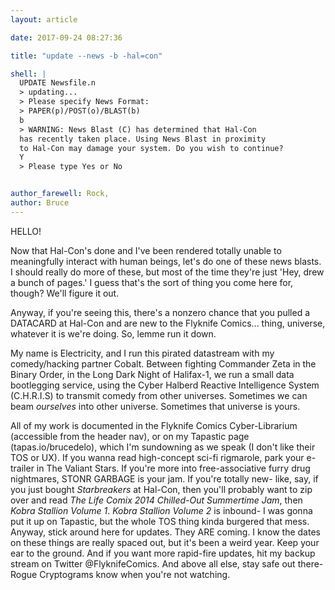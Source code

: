 ```yaml
---
layout: article

date: 2017-09-24 08:27:36

title: "update --news -b -hal=con"

shell: |
  UPDATE Newsfile.n
  > updating...
  > Please specify News Format:
  > PAPER(p)/POST(o)/BLAST(b)
  b
  > WARNING: News Blast (C) has determined that Hal-Con
  has recently taken place. Using News Blast in proximity
  to Hal-Con may damage your system. Do you wish to continue?
  Y
  > Please type Yes or No	


author_farewell: Rock,
author: Bruce
---
```


HELLO!

Now that Hal-Con's done and I've been rendered totally unable to meaningfully interact with human beings, let's do one of these news blasts. I should really do more of these, but most of the time they're just 'Hey, drew a bunch of pages.' I guess that's the sort of thing you come here for, though? We'll figure it out.

Anyway, if you're seeing this, there's a nonzero chance that you pulled a DATACARD at Hal-Con and are new to the Flyknife Comics... thing, universe, whatever it is we're doing. So, lemme run it down. 

My name is Electricity, and I run this pirated datastream with my comedy/hacking partner Cobalt. Between fighting Commander Zeta in the Binary Order, in the Long Dark Night of Halifax-1, we run a small data bootlegging service, using the Cyber Halberd Reactive Intelligence System (C.H.R.I.S) to transmit comedy from other universes. Sometimes we can beam _ourselves_ into other universe. Sometimes that universe is yours.

All of my work is documented in the Flyknife Comics Cyber-Librarium (accessible from the header nav), or on my Tapastic page (tapas.io/brucedelo), which I'm sundowning as we speak (I don't like their TOS or UX). If you wanna read high-concept sci-fi rigmarole, park your e-trailer in The Valiant Stars. If you're more into free-associative furry drug nightmares, STONR GARBAGE is your jam. If you're totally new- like, say, if you just bought _Starbreakers_ at Hal-Con, then you'll probably want to zip over and read _The Life Comix 2014 Chilled-Out Summertime Jam_, then _Kobra Stallion Volume 1_. _Kobra Stallion Volume 2_ is inbound- I was gonna put it up on Tapastic, but the whole TOS thing kinda burgered that mess. Anyway, stick around here for updates. They ARE coming. I know the dates on these things are really spaced out, but it's been a weird year. Keep your ear to the ground. And if you want more rapid-fire updates, hit my backup stream on Twitter @FlyknifeComics. And above all else, stay safe out there- Rogue Cryptograms know when you're not watching.